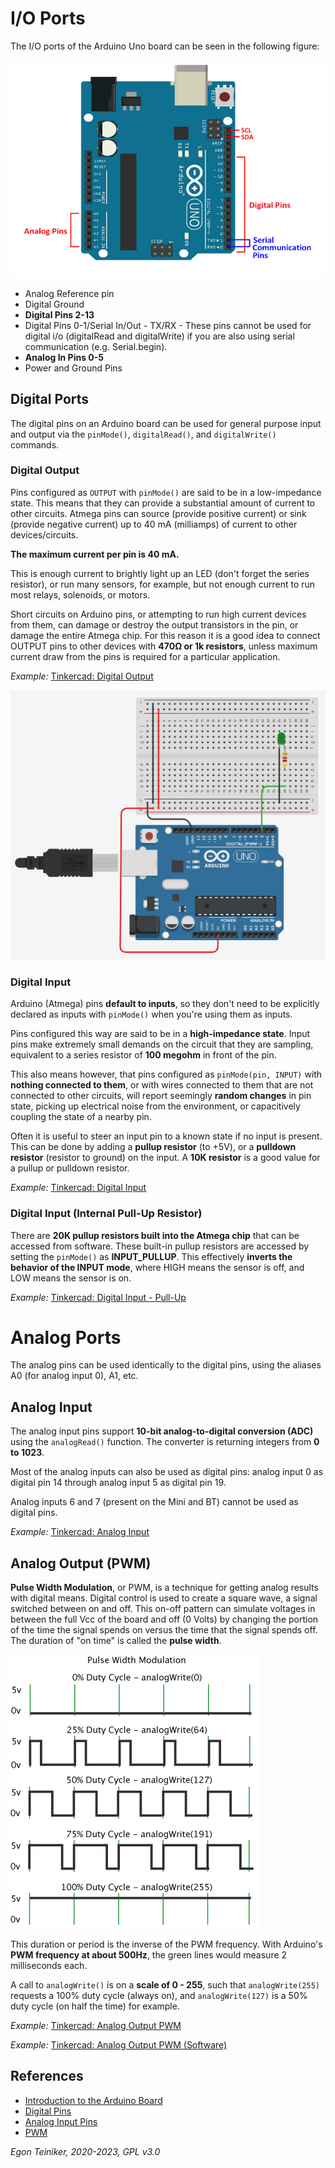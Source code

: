 # I/O Ports

The I/O ports of the Arduino Uno board can be seen in the following figure:

![Arduino Uno Board](figures/UNOpins.png)

* Analog Reference pin 
* Digital Ground 
* **Digital Pins 2-13** 
* Digital Pins 0-1/Serial In/Out - TX/RX  - These pins cannot be used for digital i/o (digitalRead and digitalWrite) if you are also using serial communication (e.g. Serial.begin).
* **Analog In Pins 0-5** 
* Power and Ground Pins 

## Digital Ports

The digital pins on an Arduino board can be used for general purpose input and output 
via the `pinMode()`, `digitalRead()`, and `digitalWrite()` commands. 


### Digital Output
Pins configured as `OUTPUT` with `pinMode()` are said to be in a low-impedance state. 
This means that they can provide a substantial amount of current to other circuits. 
Atmega pins can source (provide positive current) or sink (provide negative current) 
up to 40 mA (milliamps) of current to other devices/circuits. 

**The maximum current per pin is 40 mA.**

This is enough current to brightly light up an LED (don't forget the series resistor), 
or run many sensors, for example, but not enough current to run most relays, solenoids, 
or motors.

Short circuits on Arduino pins, or attempting to run high current devices from them, 
can damage or destroy the output transistors in the pin, or damage the entire Atmega chip.
For this reason it is a good idea to connect OUTPUT pins to other devices with
 **470Ω or 1k resistors**, unless maximum current draw from the pins is required for 
 a particular application.

_Example:_ [Tinkercad: Digital Output](https://www.tinkercad.com/things/bkjRath17ow)

![Digital Output](figures/Arduino-Digital-Output.png)


### Digital Input

Arduino (Atmega) pins **default to inputs**, so they don't need to be explicitly 
declared as inputs with `pinMode()` when you're using them as inputs. 

Pins configured this way are said to be in a **high-impedance state**. 
Input pins make extremely small demands on the circuit that they are sampling, 
equivalent to a series resistor of **100 megohm** in front of the pin.

This also means however, that pins configured as `pinMode(pin, INPUT)` with 
**nothing connected to them**, or with wires connected to them that are not 
connected to other circuits, will report seemingly **random changes** in pin state, 
picking up electrical noise from the environment, or capacitively coupling the state 
of a nearby pin.

Often it is useful to steer an input pin to a known state if no input is present. 
This can be done by adding a **pullup resistor** (to +5V), or a **pulldown resistor** 
(resistor to ground) on the input. 
A **10K resistor** is a good value for a pullup or pulldown resistor.

_Example:_ [Tinkercad: Digital Input](https://www.tinkercad.com/things/8h5n9K4RhFb)


### Digital Input (Internal Pull-Up Resistor)
There are **20K pullup resistors built into the Atmega chip** that can be accessed from software. 
These built-in pullup resistors are accessed by setting the `pinMode()` as **INPUT_PULLUP**. 
This effectively **inverts the behavior of the INPUT mode**, where HIGH means the sensor is off, 
and LOW means the sensor is on.

_Example:_ [Tinkercad: Digital Input - Pull-Up](https://www.tinkercad.com/things/flh9FVVJClZ)



# Analog Ports

The analog pins can be used identically to the digital pins, using the aliases A0 
(for analog input 0), A1, etc. 

## Analog Input
The analog input pins support **10-bit analog-to-digital conversion (ADC)** using the 
`analogRead()` function. The converter is returning integers from **0 to 1023**. 
 
Most of the analog inputs can also be used as digital pins: analog input 0 as 
digital pin 14 through analog input 5 as digital pin 19. 
 
Analog inputs 6 and 7 (present on the Mini and BT) cannot be used as digital pins.
 
_Example:_ [Tinkercad: Analog Input](https://www.tinkercad.com/things/0TfvqHrWhPL)


## Analog Output (PWM) 
**Pulse Width Modulation**, or PWM, is a technique for getting analog results with digital 
means. Digital control is used to create a square wave, a signal switched between 
on and off. This on-off pattern can simulate voltages in between the full Vcc of the board
and off (0 Volts) by changing the portion of the time the signal spends on versus the 
time that the signal spends off. 
The duration of "on time" is called the **pulse width**. 

![PWM](figures/pwm.gif)

This duration or period is the inverse of the PWM frequency. 
With Arduino's **PWM frequency at about 500Hz**, the green lines would measure 
2 milliseconds each. 

A call to `analogWrite()` is on a **scale of 0 - 255**, such that `analogWrite(255)` 
requests a 100% duty cycle (always on), and `analogWrite(127)` is a 50% duty cycle 
(on half the time) for example.

_Example:_ [Tinkercad: Analog Output PWM](https://www.tinkercad.com/things/fdDWIa9yNet)

_Example:_ [Tinkercad: Analog Output PWM (Software)](https://www.tinkercad.com/things/i2TnbxIPZ47)


## References
* [Introduction to the Arduino Board](https://www.arduino.cc/en/reference/board)
* [Digital Pins](https://www.arduino.cc/en/Tutorial/Foundations/DigitalPins)
* [Analog Input Pins](https://www.arduino.cc/en/Tutorial/Foundations/AnalogInputPins)
* [PWM](https://www.arduino.cc/en/Tutorial/Foundations/PWM)


*Egon Teiniker, 2020-2023, GPL v3.0*